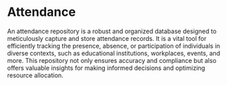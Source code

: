 # Attendance
An attendance repository is a robust and organized database designed to meticulously capture and store attendance records. It is a vital tool for efficiently tracking the presence, absence, or participation of individuals in diverse contexts, such as educational institutions, workplaces, events, and more. This repository not only ensures accuracy and compliance but also offers valuable insights for making informed decisions and optimizing resource allocation.

